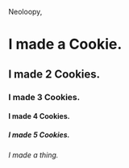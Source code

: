 Neoloopy,
# I made a Cookie.
## I made 2 Cookies.
### I made 3 Cookies.
#### I made 4 Cookies.
##### I made 5 Cookies.
###### I made a thing.
